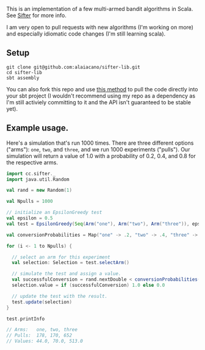 This is an implementation of a few multi-armed bandit algorithms in Scala. See [Sifter](http://www.sifter.cc) for more info.

I am very open to pull requests with new algorithms (I'm working on more) and especially idiomatic code changes (I'm still learning scala).

## Setup

    git clone git@github.com:alaiacano/sifter-lib.git
    cd sifter-lib
    sbt assembly

You can also fork this repo and use [this method](http://stackoverflow.com/a/8828803) to pull the 
code directly into your sbt project (I wouldn't recommend using my repo as a dependency
as I'm still activiely committing to it and the API isn't guaranteed to be stable yet).

## Example usage.

Here's a simulation that's run 1000 times. There are three different options ("arms"):
`one`, `two`, and `three`, and we run 1000 experiments ("pulls"). Our simulation will
return a value of 1.0 with a probability of 0.2, 0.4, and 0.8 for the respective arms.

```scala
import cc.sifter._
import java.util.Random

val rand = new Random(1)

val Npulls = 1000

// initialize an EpsilonGreedy test
val epsilon = 0.5
val test = EpsilonGreedy(Seq(Arm("one"), Arm("two"), Arm("three")), epsilon)

val conversionProbabilities = Map("one" -> .2, "two" -> .4, "three" -> .8)

for (i <- 1 to Npulls) {

  // select an arm for this experiment
  val selection: Selection = test.selectArm()

  // simulate the test and assign a value.
  val successfulConversion = rand.nextDouble < conversionProbabilities(selection.id)
  selection.value = if (successfulConversion) 1.0 else 0.0

  // update the test with the result.
  test.update(selection)
}

test.printInfo

// Arms:   one, two, three
// Pulls:  178, 170, 652
// Values: 44.0, 70.0, 513.0
```
